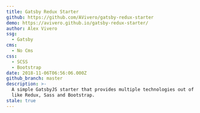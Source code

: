 ```yaml
---
title: Gatsby Redux Starter
github: https://github.com/AVivero/gatsby-redux-starter
demo: https://avivero.github.io/gatsby-redux-starter/
author: Alex Vivero
ssg:
  - Gatsby
cms:
  - No Cms
css:
  - SCSS
  - Bootstrap
date: 2018-11-06T06:56:06.000Z
github_branch: master
description: >-
  A simple GatsbyJS starter that provides multiple technologies out of the box,
  like Redux, Sass and Bootstrap.
stale: true
---
```

